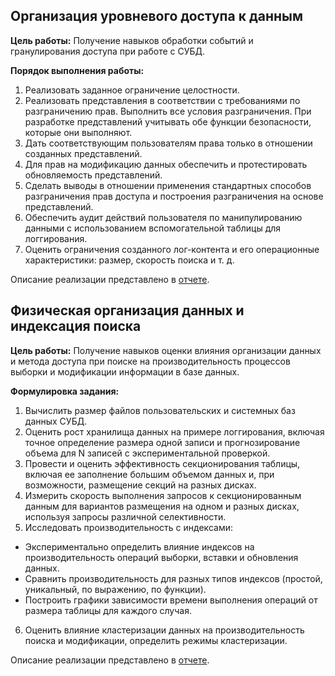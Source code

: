 ## Организация уровневого доступа к данным

**Цель работы:** Получение навыков обработки событий и гранулирования доступа при работе с СУБД.

**Порядок выполнения работы:**
1.  Реализовать заданное ограничение целостности.
2.  Реализовать представления в соответствии с требованиями по разграничению прав. Выполнить все условия разграничения. При разработке представлений учитывать обе функции безопасности, которые они выполняют.
3.  Дать соответствующим пользователям права только в отношении созданных представлений.
4.  Для прав на модификацию данных обеспечить и протестировать обновляемость представлений.
5.  Сделать выводы в отношении применения стандартных способов разграничения прав доступа и построения разграничения на основе представлений.
6.  Обеспечить аудит действий пользователя по манипулированию данными с использованием вспомогательной таблицы для логгирования.
7.  Оценить ограничения созданного лог-контента и его операционные характеристики: размер, скорость поиска и т. д.

Описание реализации представлено в [отчете](access/отчет.pdf).

## Физическая организация данных и индексация поиска

**Цель работы:** Получение навыков оценки влияния организации данных и метода доступа при поиске на производительность процессов выборки и модификации информации в базе данных.

**Формулировка задания:**
1. Вычислить размер файлов пользовательских и системных баз данных СУБД.
2. Оценить рост хранилища данных на примере логгирования, включая точное определение размера одной записи и прогнозирование объема для N записей с экспериментальной проверкой.
3. Провести и оценить эффективность секционирования таблицы, включая ее заполнение большим объемом данных и, при возможности, размещение секций на разных дисках.
4. Измерить скорость выполнения запросов к секционированным данным для вариантов размещения на одном и разных дисках, используя запросы различной селективности.
5. Исследовать производительность с индексами:
* Экспериментально определить влияние индексов на производительность операций выборки, вставки и обновления данных.
* Сравнить производительность для разных типов индексов (простой, уникальный, по выражению, по функции).
* Построить графики зависимости времени выполнения операций от размера таблицы для каждого случая.
6. Оценить влияние кластеризации данных на производительность поиска и модификации, определить режимы кластеризации.

Описание реализации представлено в [отчете](indexing/отчет.pdf).
